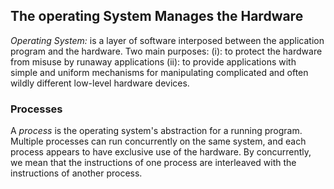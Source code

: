 ## The operating System Manages the Hardware ##
<i>Operating System: </i> is a layer of software interposed between the application program and the hardware.
Two main purposes: (i): to protect the hardware from misuse by runaway applications (ii): to provide applications
with simple and uniform mechanisms for manipulating complicated and often wildly different low-level hardware devices.
### Processes ###
A <i>process</i> is the operating system's abstraction for a running program. Multiple processes can run concurrently on the same system,
and each process appears to have exclusive use of the hardware. By concurrently, we mean that the instructions of one process are interleaved
with the instructions of another process.
